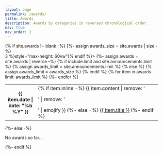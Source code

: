 ```yaml
---
layout: page
permalink: /awards/
title: Awards
description: Awards by categories in reversed chronological order.
nav: true
nav_order: 3
---
```

<!-- _pages/awards.md -->

<div class="awards">
{% if site.awards != blank -%}
{%- assign awards_size = site.awards | size -%}
<div class="table-responsive" {% if include.limit and site.announcements.scrollable and awards_size > 3 %}style="max-height: 60vw"{% endif %}>
    <table class="table table-sm table-borderless">
    {%- assign awards = site.awards | reverse -%}
    {% if include.limit and site.announcements.limit %}
    {% assign awards_limit = site.announcements.limit %}
    {% else %}
    {% assign awards_limit = awards_size %}
    {% endif %}
    {% for item in awards limit: awards_limit %}
    <tr>
        <th scope="row" style="width: 20%">{{ item.date | date: "%b %Y" }}</th>
        <td>
        {% if item.inline -%}
            {{ item.content | remove: '<p>' | remove: '</p>' | emojify }}
        {%- else -%}
            <a class="awards-title" href="{{ item.url | relative_url }}">{{ item.title }}</a>
        {%- endif %}
        </td>
    </tr>
    {%- endfor %}
    </table>
</div>
{%- else -%}
<p>No awards so far...</p>
{%- endif %}
</div>